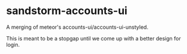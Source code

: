 # sandstorm-accounts-ui

A merging of meteor's accounts-ui/accounts-ui-unstyled.

This is meant to be a stopgap until we come up with a better design for login.
